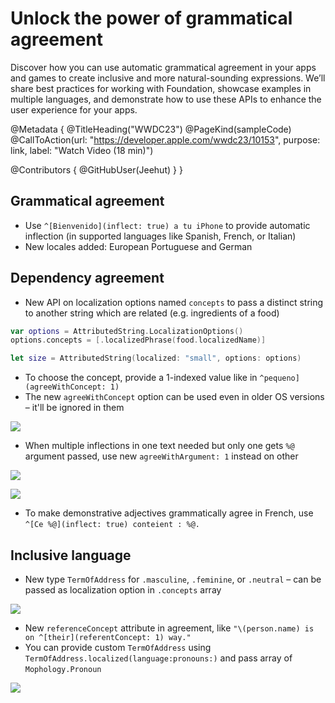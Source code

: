 # Unlock the power of grammatical agreement

Discover how you can use automatic grammatical agreement in your apps and games to create inclusive and more natural-sounding expressions. We’ll share best practices for working with Foundation, showcase examples in multiple languages, and demonstrate how to use these APIs to enhance the user experience for your apps.

@Metadata {
   @TitleHeading("WWDC23")
   @PageKind(sampleCode)
   @CallToAction(url: "https://developer.apple.com/wwdc23/10153", purpose: link, label: "Watch Video (18 min)")

   @Contributors {
      @GitHubUser(Jeehut)
   }
}



## Grammatical agreement

- Use `^[Bienvenido](inflect: true) a tu iPhone` to provide automatic inflection (in supported languages like Spanish, French, or Italian)
- New locales added: European Portuguese and German

## Dependency agreement

- New API on localization options named `concepts` to pass a distinct string to another string which are related (e.g. ingredients of a food)

```Swift
var options = AttributedString.LocalizationOptions()
options.concepts = [.localizedPhrase(food.localizedName)]

let size = AttributedString(localized: "small", options: options)
```

- To choose the concept, provide a 1-indexed value like in `^pequeno](agreeWithConcept: 1)`
- The new `agreeWithConcept` option can be used even in older OS versions – it'll be ignored in them

![][agreeWithConcept]

[agreeWithConcept]: agreeWithConcept.png

- When multiple inflections in one text needed but only one gets `%@` argument passed, use new `agreeWithArgument: 1` instead on other

![][agreeWithArgument]

[agreeWithArgument]: agreeWithArgument.png

![][agreeWithComparison]

[agreeWithComparison]: agreeWithComparison.png

- To make demonstrative adjectives grammatically agree in French, use `^[Ce %@](inflect: true) conteient : %@.`

## Inclusive language

- New type `TermOfAddress` for `.masculine`, `.feminine`, or `.neutral` – can be passed as localization option in `.concepts` array

![][neutral]

[neutral]: TermsOfAddress.neutral.png

- New `referenceConcept` attribute in agreement, like `"\(person.name) is on ^[their](referentConcept: 1) way."`
- You can provide custom `TermOfAddress` using `TermOfAddress.localized(language:pronouns:)` and pass array of `Mophology.Pronoun`

![][LocalizationOptions]

[LocalizationOptions]: LocalizationOptions.png
